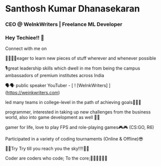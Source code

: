 # Santhosh Kumar Dhanasekaran
### CEO @ WeInkWriters   |  Freelance ML Developer

### Hey Techiee!! 👋

Connect with me on


<!-- Add the images of social accounts-->

🤹‍♂️🤹‍♂️eager to learn new pieces of stuff wherever and whenever possible

🎙great leadership skills which dwell in me from being the campus ambassadors of premium institutes across India

🗣🗣 public speaker YouTuber -  [ ! [WeInkWriters] ] (https://weinkwriters.com) 

led many teams in college-level in the path of achieving goals👊👊🤜

programmer, interested in taking up new challenges from the business world, also into game development as well 🐱‍🏍

gamer for life, love to play FPS and role-playing games🎮🎮 (CS:GO, R6)

Participated in a variety of coding tournaments (Online & Offline)😎

🌌🌌Try Try till you reach you the sky!!!!🙌🙌

Coder are coders who code; To the core;👨‍💻👨‍💻👨‍💻 


<!--
**Santhoshkumard11/Santhoshkumard11** is a ✨ _special_ ✨ repository because its `README.md` (this file) appears on your GitHub profile.

Here are some ideas to get you started:

- 🔭 I’m currently working on ...
- 🌱 I’m currently learning ...
- 👯 I’m looking to collaborate on ...
- 🤔 I’m looking for help with ...
- 💬 Ask me about ...
- 📫 How to reach me: ...
- 😄 Pronouns: ...
- ⚡ Fun fact: ...
-->
